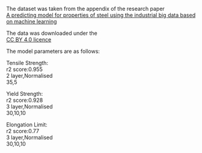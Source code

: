The dataset was taken from the appendix of the research paper
<br>
[A predicting model for properties of steel using the industrial big data based on machine learning](https://www.sciencedirect.com/science/article/abs/pii/S0927025618308437?via%3Dihub)

The data was downloaded under the<br>
[CC BY 4.0 licence](https://creativecommons.org/licenses/by/4.0/)

The model parameters are as follows:


Tensile Strength:<br>r2 score:0.955<br>
2 layer,Normalised<br>
35,5

Yield Strength:<br>r2 score:0.928<br>
3 layer,Normalised<br>
30,10,10

Elongation Limit:<br>r2 score:0.77<br>
3 layer,Normalised<br>
30,10,10 
